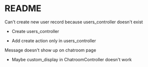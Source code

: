 # README

Can't create new user record because users_controller doesn't exist

* Create users_controller

* Add create action only in users_controller

Message doesn't show up on chatroom page

* Maybe custom_display in ChatroomController doesn't work
